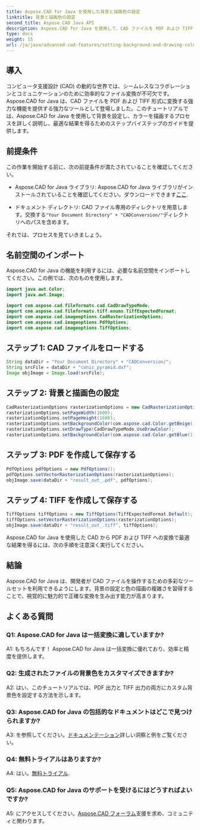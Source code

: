 ```yaml
---
title: Aspose.CAD for Java を使用した背景と描画色の設定
linktitle: 背景と描画色の設定
second_title: Aspose.CAD Java API
description: Aspose.CAD for Java を使用して、CAD ファイルを PDF および TIFF に簡単に変換します。カスタムの背景色と描画色を設定して、視覚的に素晴らしい結果を実現します。
type: docs
weight: 15
url: /ja/java/advanced-cad-features/setting-background-and-drawing-color/
---
```

## 導入

コンピュータ支援設計 (CAD) の動的な世界では、シームレスなコラボレーションとコミュニケーションのために効率的なファイル変換が不可欠です。 Aspose.CAD for Java は、CAD ファイルを PDF および TIFF 形式に変換する強力な機能を提供する強力なツールとして登場しました。このチュートリアルでは、Aspose.CAD for Java を使用して背景を設定し、カラーを描画するプロセスを詳しく説明し、最適な結果を得るためのステップバイステップのガイドを提供します。

## 前提条件

この作業を開始する前に、次の前提条件が満たされていることを確認してください。

-  Aspose.CAD for Java ライブラリ: Aspose.CAD for Java ライブラリがインストールされていることを確認してください。ダウンロードできます[ここ](https://releases.aspose.com/cad/java/).

- ドキュメント ディレクトリ: CAD ファイル専用のディレクトリを用意します。交換する`"Your Document Directory" + "CADConversion/"`ディレクトリへのパスを含めます。

それでは、プロセスを見ていきましょう。

## 名前空間のインポート

Aspose.CAD for Java の機能を利用するには、必要な名前空間をインポートしてください。この例では、次のものを使用します。

```java
import java.awt.Color;
import java.awt.Image;

import com.aspose.cad.fileformats.cad.CadDrawTypeMode;
import com.aspose.cad.fileformats.tiff.enums.TiffExpectedFormat;
import com.aspose.cad.imageoptions.CadRasterizationOptions;
import com.aspose.cad.imageoptions.PdfOptions;
import com.aspose.cad.imageoptions.TiffOptions;
```

## ステップ 1: CAD ファイルをロードする

```java
String dataDir = "Your Document Directory" + "CADConversion/";
String srcFile = dataDir + "conic_pyramid.dxf";
Image objImage = Image.load(srcFile);
```

## ステップ 2: 背景と描画色の設定

```java
CadRasterizationOptions rasterizationOptions = new CadRasterizationOptions();
rasterizationOptions.setPageWidth(1600);
rasterizationOptions.setPageHeight(1600);
rasterizationOptions.setBackgroundColor(com.aspose.cad.Color.getBeige());
rasterizationOptions.setDrawType(CadDrawTypeMode.UseDrawColor);
rasterizationOptions.setBackgroundColor(com.aspose.cad.Color.getBlue());
```

## ステップ 3: PDF を作成して保存する

```java
PdfOptions pdfOptions = new PdfOptions();
pdfOptions.setVectorRasterizationOptions(rasterizationOptions);
objImage.save(dataDir + "result_out_.pdf", pdfOptions);
```

## ステップ 4: TIFF を作成して保存する

```java
TiffOptions tiffOptions = new TiffOptions(TiffExpectedFormat.Default);
tiffOptions.setVectorRasterizationOptions(rasterizationOptions);
objImage.save(dataDir + "result_out_.tiff", tiffOptions);
```

Aspose.CAD for Java を使用した CAD から PDF および TIFF への変換で最適な結果を得るには、次の手順を注意深く実行してください。

## 結論

Aspose.CAD for Java は、開発者が CAD ファイルを操作するための多彩なツールセットを利用できるようにします。背景の設定と色の描画の複雑さを習得することで、視覚的に魅力的で正確な変換を生み出す能力が高まります。

## よくある質問

### Q1: Aspose.CAD for Java は一括変換に適していますか?

A1: もちろんです！ Aspose.CAD for Java は一括変換に優れており、効率と精度を提供します。

### Q2: 生成されたファイルの背景色をカスタマイズできますか?

A2: はい、このチュートリアルでは、PDF 出力と TIFF 出力の両方にカスタム背景色を設定する方法を示します。

### Q3: Aspose.CAD for Java の包括的なドキュメントはどこで見つけられますか?

 A3: を参照してください。[ドキュメンテーション](https://reference.aspose.com/cad/java/)詳しい洞察と例をご覧ください。

### Q4: 無料トライアルはありますか?

 A4: はい。[無料トライアル](https://releases.aspose.com/).

### Q5: Aspose.CAD for Java のサポートを受けるにはどうすればよいですか?

A5: にアクセスしてください。[Aspose.CAD フォーラム](https://forum.aspose.com/c/cad/19)支援を求め、コミュニティと関わります。
